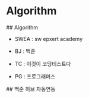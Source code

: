 # Algorithm
<div>
## Algorithm

- SWEA : sw epxert academy

- BJ : 백준

- TC : 이것이 코딩테스트다

- PG : 프로그래머스

</div>
<div>
## 백준 허브 자동연동
</div>
